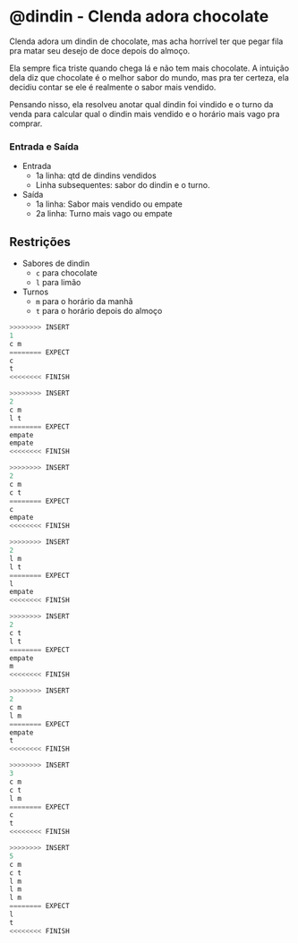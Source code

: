 # @dindin - Clenda adora chocolate

Clenda adora um dindin de chocolate, mas acha horrível ter que pegar fila pra matar seu desejo de doce depois do almoço.

Ela sempre fica triste quando chega lá e não tem mais chocolate. A intuição dela diz que chocolate é o melhor sabor do mundo, mas pra ter certeza, ela decidiu contar se ele é realmente o sabor mais vendido.

Pensando nisso, ela resolveu anotar qual dindin foi vindido e o turno da venda para calcular qual o dindin mais vendido e o horário mais vago pra comprar.

### Entrada e Saída

- Entrada
  - 1a linha: qtd de dindins vendidos
  - Linha subsequentes: sabor do dindin e o turno.
- Saída
  - 1a linha: Sabor mais vendido ou empate
  - 2a linha: Turno mais vago ou empate

## Restrições

- Sabores de dindin
  - `c` para chocolate
  - `l` para limão
- Turnos
  - `m` para o horário da manhã
  - `t` para o horário depois do almoço

```py
>>>>>>>> INSERT
1
c m
======== EXPECT
c
t
<<<<<<<< FINISH
```

```py
>>>>>>>> INSERT
2
c m
l t
======== EXPECT
empate
empate
<<<<<<<< FINISH
```

```py
>>>>>>>> INSERT
2
c m
c t
======== EXPECT
c
empate
<<<<<<<< FINISH
```

```py
>>>>>>>> INSERT
2
l m
l t
======== EXPECT
l
empate
<<<<<<<< FINISH
```

```py
>>>>>>>> INSERT
2
c t
l t
======== EXPECT
empate
m
<<<<<<<< FINISH
```

```py
>>>>>>>> INSERT
2
c m
l m
======== EXPECT
empate
t
<<<<<<<< FINISH
```

```py
>>>>>>>> INSERT
3
c m
c t
l m
======== EXPECT
c
t
<<<<<<<< FINISH
```

```py
>>>>>>>> INSERT
5
c m
c t
l m
l m
l m
======== EXPECT
l
t
<<<<<<<< FINISH

```
